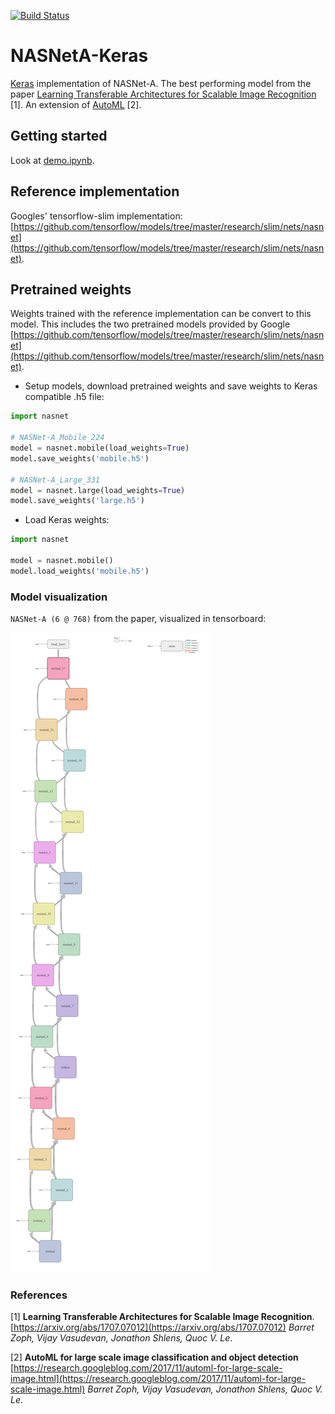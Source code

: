 [![Build Status](https://travis-ci.org/johannesu/NASNet-keras.svg?branch=master)](https://travis-ci.org/johannesu/NASNet-keras)

# NASNetA-Keras

[Keras](https://keras.io/) implementation of NASNet-A. The best performing model from the paper [Learning Transferable Architectures for Scalable Image Recognition](https://arxiv.org/abs/1707.07012) [1].
An extension of [AutoML](https://research.googleblog.com/2017/11/automl-for-large-scale-image.html) [2].

## Getting started

Look at [demo.ipynb](demo.ipynb).

## Reference implementation
Googles' tensorflow-slim implementation: [https://github.com/tensorflow/models/tree/master/research/slim/nets/nasnet](https://github.com/tensorflow/models/tree/master/research/slim/nets/nasnet).


## Pretrained weights
Weights  trained with the reference implementation can be convert to this model.
This includes the two pretrained models provided by Google [https://github.com/tensorflow/models/tree/master/research/slim/nets/nasnet](https://github.com/tensorflow/models/tree/master/research/slim/nets/nasnet).

* Setup models, download pretrained weights and save weights to Keras compatible .h5 file:

```python
import nasnet

# NASNet-A_Mobile_224
model = nasnet.mobile(load_weights=True)
model.save_weights('mobile.h5')

# NASNet-A_Large_331
model = nasnet.large(load_weights=True)
model.save_weights('large.h5')
```

* Load Keras weights:

```python
import nasnet

model = nasnet.mobile()
model.load_weights('mobile.h5')
```

### Model visualization
`NASNet-A (6 @ 768)` from the paper, visualized in tensorboard:

![NASNet-A (6 @ 768)](images/6_768.png)


### References
[1]   __Learning Transferable Architectures for Scalable Image Recognition__.
[https://arxiv.org/abs/1707.07012](https://arxiv.org/abs/1707.07012)
_Barret Zoph, Vijay Vasudevan, Jonathon Shlens, Quoc V. Le_.

[2]  __AutoML for large scale image classification and object detection__
[https://research.googleblog.com/2017/11/automl-for-large-scale-image.html](https://research.googleblog.com/2017/11/automl-for-large-scale-image.html)
_Barret Zoph, Vijay Vasudevan, Jonathon Shlens, Quoc V. Le_.